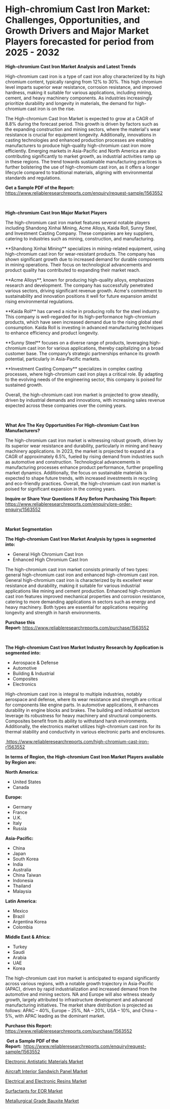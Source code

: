 <p><h1>High-chromium Cast Iron Market: Challenges, Opportunities, and Growth Drivers and Major Market Players forecasted for period from 2025 - 2032</h1></p><p><strong>High-chromium Cast Iron Market Analysis and Latest Trends</strong></p>
<p><p>High-chromium cast iron is a type of cast iron alloy characterized by its high chromium content, typically ranging from 12% to 30%. This high chromium level imparts superior wear resistance, corrosion resistance, and improved hardness, making it suitable for various applications, including mining, cement, and heavy machinery components. As industries increasingly prioritize durability and longevity in materials, the demand for high-chromium cast iron is on the rise.</p><p>The High-chromium Cast Iron Market is expected to grow at a CAGR of 8.8% during the forecast period. This growth is driven by factors such as the expanding construction and mining sectors, where the material's wear resistance is crucial for equipment longevity. Additionally, innovations in casting technologies and enhanced production processes are enabling manufacturers to produce high-quality high-chromium cast iron more efficiently. Emerging markets in Asia-Pacific and North America are also contributing significantly to market growth, as industrial activities ramp up in these regions. The trend towards sustainable manufacturing practices is further bolstering the use of high-chromium cast iron, as it offers a longer lifecycle compared to traditional materials, aligning with environmental standards and regulations.</p></p>
<p><strong>Get a Sample PDF of the Report:&nbsp;</strong> <a href="https://www.reliableresearchreports.com/enquiry/request-sample/1563552?utm_campaign=16&utm_medium=2&utm_source=Github&utm_content=ia&utm_term=01022025&utm_id=high-chromium-cast-iron">https://www.reliableresearchreports.com/enquiry/request-sample/1563552</a></p>
<p>&nbsp;</p>
<p><strong>High-chromium Cast Iron Major Market Players</strong></p>
<p><p>The high-chromium cast iron market features several notable players including Shandong Xinhai Mining, Acme Alloys, Kaida Roll, Sunny Steel, and Investment Casting Company. These companies are key suppliers, catering to industries such as mining, construction, and manufacturing.</p><p>**Shandong Xinhai Mining** specializes in mining-related equipment, using high-chromium cast iron for wear-resistant products. The company has shown significant growth due to increased demand for durable components in mining operations. Their focus on technological advancements and product quality has contributed to expanding their market reach.</p><p>**Acme Alloys**, known for producing high-quality alloys, emphasizes research and development. The company has successfully penetrated various sectors, driving significant revenue growth. Acme's commitment to sustainability and innovation positions it well for future expansion amidst rising environmental regulations.</p><p>**Kaida Roll** has carved a niche in producing rolls for the steel industry. This company is well-regarded for its high-performance high-chromium products, which have seen increased demand due to the rising global steel consumption. Kaida Roll is investing in advanced manufacturing techniques to enhance efficiency and product longevity.</p><p>**Sunny Steel** focuses on a diverse range of products, leveraging high-chromium cast iron for various applications, thereby capitalizing on a broad customer base. The company’s strategic partnerships enhance its growth potential, particularly in Asia-Pacific markets.</p><p>**Investment Casting Company** specializes in complex casting processes, where high-chromium cast iron plays a critical role. By adapting to the evolving needs of the engineering sector, this company is poised for sustained growth.</p><p>Overall, the high-chromium cast iron market is projected to grow steadily, driven by industrial demands and innovations, with increasing sales revenue expected across these companies over the coming years.</p></p>
<p>&nbsp;</p>
<p><strong>What Are The Key Opportunities For High-chromium Cast Iron Manufacturers?</strong></p>
<p><p>The high-chromium cast iron market is witnessing robust growth, driven by its superior wear resistance and durability, particularly in mining and heavy machinery applications. In 2023, the market is projected to expand at a CAGR of approximately 6.5%, fueled by rising demand from industries such as automotive and construction. Technological advancements in manufacturing processes enhance product performance, further propelling market dynamics. Additionally, the focus on sustainable materials is expected to shape future trends, with increased investments in recycling and eco-friendly practices. Overall, the high-chromium cast iron market is poised for significant expansion in the coming years.</p></p>
<p><strong>Inquire or Share Your Questions If Any Before Purchasing This Report:</strong> <a href="https://www.reliableresearchreports.com/enquiry/pre-order-enquiry/1563552?utm_campaign=16&utm_medium=2&utm_source=Github&utm_content=ia&utm_term=01022025&utm_id=high-chromium-cast-iron">https://www.reliableresearchreports.com/enquiry/pre-order-enquiry/1563552</a></p>
<p>&nbsp;</p>
<p><strong>Market Segmentation</strong></p>
<p><strong>The High-chromium Cast Iron Market Analysis by types is segmented into:</strong></p>
<p><ul><li>General High Chromium Cast Iron</li><li>Enhanced High Chromium Cast Iron</li></ul></p>
<p><p>The high-chromium cast iron market consists primarily of two types: general high-chromium cast iron and enhanced high-chromium cast iron. General high-chromium cast iron is characterized by its excellent wear resistance and durability, making it suitable for various industrial applications like mining and cement production. Enhanced high-chromium cast iron features improved mechanical properties and corrosion resistance, catering to more demanding applications in sectors such as energy and heavy machinery. Both types are essential for applications requiring longevity and strength in harsh environments.</p></p>
<p><strong>Purchase this Report:&nbsp;</strong><a href="https://www.reliableresearchreports.com/purchase/1563552?utm_campaign=16&utm_medium=2&utm_source=Github&utm_content=ia&utm_term=01022025&utm_id=high-chromium-cast-iron">https://www.reliableresearchreports.com/purchase/1563552</a></p>
<p>&nbsp;</p>
<p><strong>The High-chromium Cast Iron Market Industry Research by Application is segmented into:</strong></p>
<p><ul><li>Aerospace & Defense</li><li>Automotive</li><li>Building & Industrial</li><li>Composites</li><li>Electronics</li></ul></p>
<p><p>High-chromium cast iron is integral to multiple industries, notably aerospace and defense, where its wear resistance and strength are critical for components like engine parts. In automotive applications, it enhances durability in engine blocks and brakes. The building and industrial sectors leverage its robustness for heavy machinery and structural components. Composites benefit from its ability to withstand harsh environments. Additionally, the electronics market utilizes high-chromium cast iron for its thermal stability and conductivity in various electronic parts and enclosures.</p></p>
<p><a href="https://www.reliableresearchreports.com/high-chromium-cast-iron-r1563552?utm_campaign=16&utm_medium=2&utm_source=Github&utm_content=ia&utm_term=01022025&utm_id=high-chromium-cast-iron">&nbsp;https://www.reliableresearchreports.com/high-chromium-cast-iron-r1563552</a></p>
<p><strong>In terms of Region, the High-chromium Cast Iron Market Players available by Region are:</strong></p>
<p>
    <p> <strong> North America: </strong>
        <ul>
            <li>United States</li>
            <li>Canada</li>
        </ul>
        </p> 
    <p> <strong> Europe: </strong>
        <ul>
            <li>Germany</li>
            <li>France</li>
            <li>U.K.</li>
            <li>Italy</li>
            <li>Russia</li>
        </ul>
        </p> 
    <p> <strong> Asia-Pacific: </strong>
        <ul>
            <li>China</li>
            <li>Japan</li>
            <li>South Korea</li>
            <li>India</li>
            <li>Australia</li>
            <li>China Taiwan</li>
            <li>Indonesia</li>
            <li>Thailand</li>
            <li>Malaysia</li>
        </ul>
        </p> 
    <p> <strong> Latin America: </strong>
        <ul>
            <li>Mexico</li>
            <li>Brazil</li>
            <li>Argentina Korea</li>
            <li>Colombia</li>
        </ul>
        </p> 
    <p> <strong> Middle East & Africa: </strong>
        <ul>
            <li>Turkey</li>
            <li>Saudi</li>
            <li>Arabia</li>
            <li>UAE</li>
            <li>Korea</li>
        </ul>
    </p>
    </p>
<p><p>The high-chromium cast iron market is anticipated to expand significantly across various regions, with a notable growth trajectory in Asia-Pacific (APAC), driven by rapid industrialization and increased demand from the automotive and mining sectors. NA and Europe will also witness steady growth, largely attributed to infrastructure development and advanced manufacturing initiatives. The market share distribution is projected as follows: APAC – 40%, Europe – 25%, NA – 20%, USA – 10%, and China – 5%, with APAC leading as the dominant market.</p></p>
<p><strong>Purchase this Report: </strong><a href="https://www.reliableresearchreports.com/purchase/1563552?utm_campaign=16&utm_medium=2&utm_source=Github&utm_content=ia&utm_term=01022025&utm_id=high-chromium-cast-iron">https://www.reliableresearchreports.com/purchase/1563552</a></p>
<p>&nbsp;<strong>Get a Sample PDF of the Report:&nbsp;&nbsp;</strong><a href="https://www.reliableresearchreports.com/enquiry/request-sample/1563552?utm_campaign=16&utm_medium=2&utm_source=Github&utm_content=ia&utm_term=01022025&utm_id=high-chromium-cast-iron">https://www.reliableresearchreports.com/enquiry/request-sample/1563552</a></p>
<p><strong></strong></p>
<p><p><a href="https://github.com/raffadongraffadong/Market-Research-Report-List-1/blob/main/electronic-antistatic-materials-market.md?utm_campaign=16&utm_medium=2&utm_source=Github&utm_content=ia&utm_term=01022025&utm_id=high-chromium-cast-iron">Electronic Antistatic Materials Market</a></p><p><a href="https://github.com/ahmalaloanne/Market-Research-Report-List-1/blob/main/aircraft-interior-sandwich-panel-market.md?utm_campaign=16&utm_medium=2&utm_source=Github&utm_content=ia&utm_term=01022025&utm_id=high-chromium-cast-iron">Aircraft Interior Sandwich Panel Market</a></p><p><a href="https://github.com/dolorespeddico90/Market-Research-Report-List-1/blob/main/electrical-and-electronic-resins-market.md?utm_campaign=16&utm_medium=2&utm_source=Github&utm_content=ia&utm_term=01022025&utm_id=high-chromium-cast-iron">Electrical and Electronic Resins Market</a></p><p><a href="https://github.com/krinerstormy331/Market-Research-Report-List-1/blob/main/surfactants-for-eor-market.md?utm_campaign=16&utm_medium=2&utm_source=Github&utm_content=ia&utm_term=01022025&utm_id=high-chromium-cast-iron">Surfactants for EOR Market</a></p><p><a href="https://github.com/njockebogris/Market-Research-Report-List-1/blob/main/metallurgical-grade-bauxite-market.md?utm_campaign=16&utm_medium=2&utm_source=Github&utm_content=ia&utm_term=01022025&utm_id=high-chromium-cast-iron">Metallurgical Grade Bauxite Market</a></p></p>